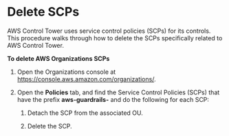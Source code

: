 # Delete SCPs<a name="controltower-walkthrough-delete-scps"></a>

AWS Control Tower uses service control policies \(SCPs\) for its controls\. This procedure walks through how to delete the SCPs specifically related to AWS Control Tower\.

**To delete AWS Organizations SCPs**

1. Open the Organizations console at [https://console\.aws\.amazon\.com/organizations/](https://console.aws.amazon.com/organizations/)\.

1. Open the **Policies** tab, and find the Service Control Policies \(SCPs\) that have the prefix **aws\-guardrails\-** and do the following for each SCP:

   1. Detach the SCP from the associated OU\.

   1. Delete the SCP\.